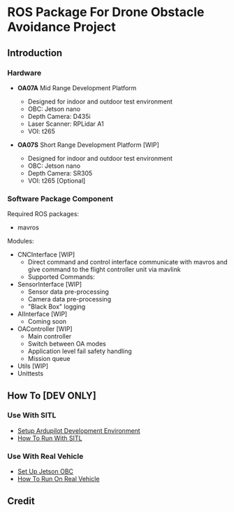 # ROS Package For Drone Obstacle Avoidance Project

## Introduction

### Hardware
- **OA07A** Mid Range Development Platform
    - Designed for indoor and outdoor test environment
    - OBC: Jetson nano
    - Depth Camera: D435i
    - Laser Scanner: RPLidar A1
    - VOI: t265

- **OA07S** Short Range Development Platform [WIP]
    - Designed for indoor and outdoor test environment
    - OBC: Jetson nano
    - Depth Camera: SR305
    - VOI: t265 [Optional]

### Software Package Component
Required ROS packages:
- mavros

Modules:
- CNCInterface [WIP]
    - Direct command and control interface communicate with mavros and give command to the flight controller unit via mavlink
    - Supported Commands:
- SensorInterface [WIP]
    - Sensor data pre-processing
    - Camera data pre-processing
    - "Black Box" logging
- AIInterface [WIP]
    - Coming soon
- OAController [WIP]
    - Main controller
    - Switch between OA modes
    - Application level fail safety handling
    - Mission queue
- Utils [WIP]
- Unittests

## How To [DEV ONLY]

### Use With SITL
- [Setup Ardupilot Development Environment](http://tuotuogzs.ddns.net/shibohan/arducopter/wikis/Environment-Setup)
- [How To Run With SITL](http://tuotuogzs.ddns.net/droneoa/droneoa_ros/wikis/Launch%20In%20SITL)

### Use With Real Vehicle
- [Set Up Jetson OBC](http://tuotuogzs.ddns.net/droneoa/jetson-nano-obc-setup)
- [How To Run On Real Vehicle](http://tuotuogzs.ddns.net/droneoa/droneoa_ros/wikis/Run-With-Real-Vehicle)

## Credit